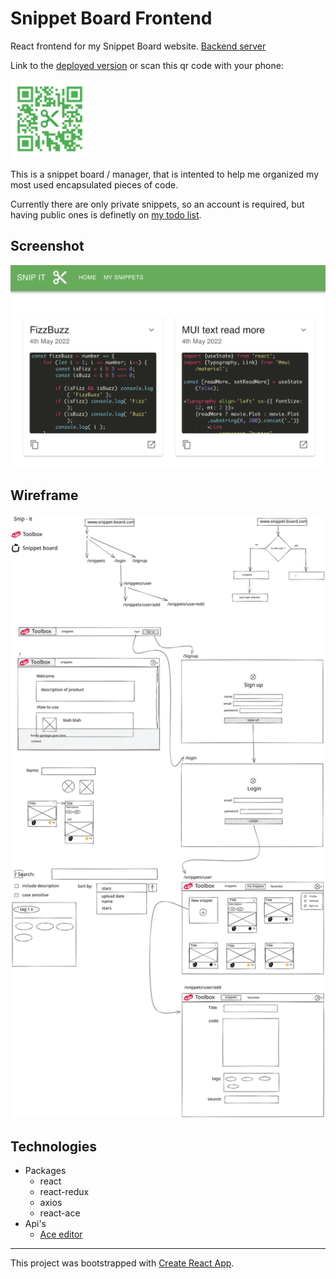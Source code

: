 # Snippet Board Frontend

React frontend for my Snippet Board website. [Backend server](https://github.com/churris-x/snippet-board-server)

Link to the [deployed version](https://snipits.netlify.app) or scan this qr code with your phone:

<img src="README/QR_green.png?raw=true" width="25%" alt="QR code to website">

This is a snippet board / manager, that is intented to help me organized my most used encapsulated pieces of code.

Currently there are only private snippets, so an account is required, but having public ones is definetly on [my todo list](https://github.com/users/churris-x/projects/2?fullscreen=true).


## Screenshot

<img src="public/largePreview.png?raw=true" alt="website screenshot">

## Wireframe

![Wireframe image](README/wireframe.svg?raw=true)

## Technologies
- Packages
	- react
	- react-redux
	- axios
	<!-- - boring-avatars -->
	- react-ace
- Api's
	- [Ace editor](https://github.com/securingsincity/react-ace)

---

This project was bootstrapped with [Create React App](https://github.com/facebook/create-react-app).

